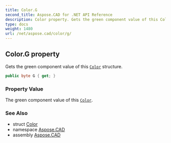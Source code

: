```yaml
---
title: Color.G
second_title: Aspose.CAD for .NET API Reference
description: Color property. Gets the green component value of this Color structure
type: docs
weight: 1480
url: /net/aspose.cad/color/g/
---
```

## Color.G property

Gets the green component value of this [`Color`](../) structure.

```csharp
public byte G { get; }
```

### Property Value

The green component value of this [`Color`](../).

### See Also

* struct [Color](../)
* namespace [Aspose.CAD](../../../aspose.cad/)
* assembly [Aspose.CAD](../../../)


